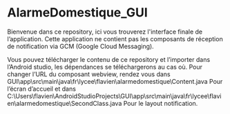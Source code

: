 # AlarmeDomestique_GUI

Bienvenue dans ce repository, ici vous trouverez l'interface finale de l’application. Cette application ne contient pas les composants de réception de notification via GCM (Google Cloud Messaging).

Vous pouvez télécharger le contenu de ce repository et l’importer dans l’Android studio, les dépendances se téléchargerons au cas où.
Pour changer l’URL du composant webview, rendez vous dans
GUI\app\src\main\java\fr\lycee\flavien\alarmedomestique\Content.java
Pour l’écran d’accueil et dans 
C:\Users\flavien\AndroidStudioProjects\GUI\app\src\main\java\fr\lycee\flavien\alarmedomestique\SecondClass.java
Pour le layout notification.
